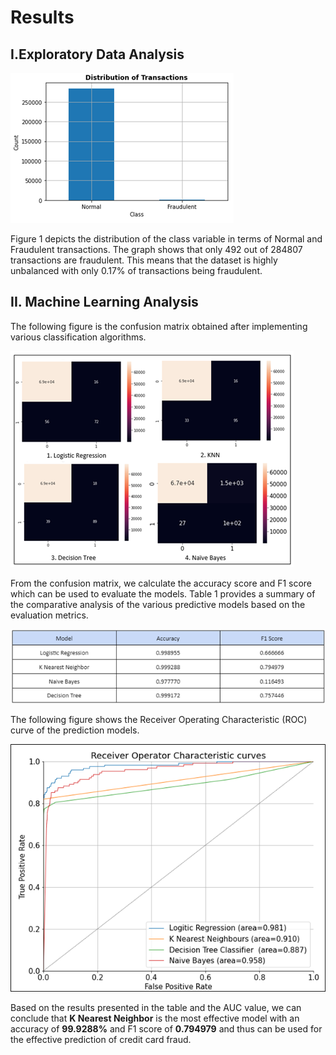 # Results

## I.Exploratory Data Analysis

![graph 1](images/Picture1.png)

Figure 1 depicts the distribution of the class variable in terms of Normal and Fraudulent transactions. The graph shows that only 492 out of 284807 transactions are fraudulent. This means that the dataset is highly unbalanced with only 0.17% of transactions being fraudulent. 

## II. Machine Learning Analysis 

The following figure is the confusion matrix obtained after implementing various classification algorithms.

![confusionmatrix](images/confusionmat.png)

From the confusion matrix, we calculate the accuracy score and F1 score which can be used to evaluate the models. Table 1 provides a summary of the comparative analysis of the various predictive models based on the evaluation metrics.

![table 1](images/comptable.png)

The following figure shows the Receiver Operating Characteristic (ROC) curve of the  prediction models.

![roc curve](images/roc.png)

Based on the results presented in the table and the AUC value, we can conclude that **K Nearest Neighbor** is the most effective model with an accuracy of **99.9288%** and F1 score of **0.794979** and thus can be used for the effective prediction of credit card fraud.


